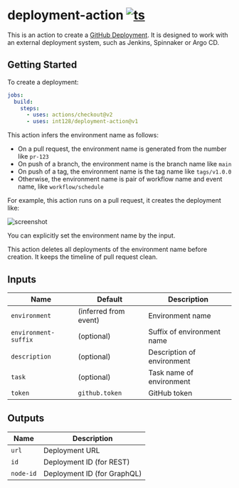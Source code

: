 # deployment-action [![ts](https://github.com/int128/deployment-action/actions/workflows/ts.yaml/badge.svg)](https://github.com/int128/deployment-action/actions/workflows/ts.yaml)

This is an action to create a [GitHub Deployment](https://docs.github.com/en/rest/deployments/deployments).
It is designed to work with an external deployment system, such as Jenkins, Spinnaker or Argo CD.


## Getting Started

To create a deployment:

```yaml
jobs:
  build:
    steps:
      - uses: actions/checkout@v2
      - uses: int128/deployment-action@v1
```

This action infers the environment name as follows:

- On a pull request, the environment name is generated from the number like `pr-123`
- On push of a branch, the environment name is the branch name like `main`
- On push of a tag, the environment name is the tag name like `tags/v1.0.0`
- Otherwise, the environment name is pair of workflow name and event name, like `workflow/schedule`

For example, this action runs on a pull request, it creates the deployment like:

![screenshot](https://user-images.githubusercontent.com/321266/134269988-e4751788-379f-46bb-bb7f-2ebc4183d220.png)

You can explicitly set the environment name by the input.

This action deletes all deployments of the environment name before creation.
It keeps the timeline of pull request clean.


## Inputs

| Name | Default | Description
|------|----------|------------
| `environment` | (inferred from event) | Environment name
| `environment-suffix` | (optional) | Suffix of environment name
| `description` | (optional) | Description of environment
| `task` | (optional) | Task name of environment
| `token` | `github.token` | GitHub token


## Outputs

| Name | Description
|------|------------
| `url` | Deployment URL
| `id` | Deployment ID (for REST)
| `node-id` | Deployment ID (for GraphQL)

